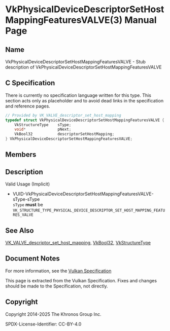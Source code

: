 # VkPhysicalDeviceDescriptorSetHostMappingFeaturesVALVE(3) Manual Page

## Name

VkPhysicalDeviceDescriptorSetHostMappingFeaturesVALVE - Stub description of VkPhysicalDeviceDescriptorSetHostMappingFeaturesVALVE



## [](#_c_specification)C Specification

There is currently no specification language written for this type. This section acts only as placeholder and to avoid dead links in the specification and reference pages.

```c++
// Provided by VK_VALVE_descriptor_set_host_mapping
typedef struct VkPhysicalDeviceDescriptorSetHostMappingFeaturesVALVE {
    VkStructureType    sType;
    void*              pNext;
    VkBool32           descriptorSetHostMapping;
} VkPhysicalDeviceDescriptorSetHostMappingFeaturesVALVE;
```

## [](#_members)Members

## [](#_description)Description

Valid Usage (Implicit)

- [](#VUID-VkPhysicalDeviceDescriptorSetHostMappingFeaturesVALVE-sType-sType)VUID-VkPhysicalDeviceDescriptorSetHostMappingFeaturesVALVE-sType-sType  
  `sType` **must** be `VK_STRUCTURE_TYPE_PHYSICAL_DEVICE_DESCRIPTOR_SET_HOST_MAPPING_FEATURES_VALVE`

## [](#_see_also)See Also

[VK\_VALVE\_descriptor\_set\_host\_mapping](https://registry.khronos.org/vulkan/specs/latest/man/html/VK_VALVE_descriptor_set_host_mapping.html), [VkBool32](https://registry.khronos.org/vulkan/specs/latest/man/html/VkBool32.html), [VkStructureType](https://registry.khronos.org/vulkan/specs/latest/man/html/VkStructureType.html)

## [](#_document_notes)Document Notes

For more information, see the [Vulkan Specification](https://registry.khronos.org/vulkan/specs/latest/html/vkspec.html#VkPhysicalDeviceDescriptorSetHostMappingFeaturesVALVE)

This page is extracted from the Vulkan Specification. Fixes and changes should be made to the Specification, not directly.

## [](#_copyright)Copyright

Copyright 2014-2025 The Khronos Group Inc.

SPDX-License-Identifier: CC-BY-4.0
